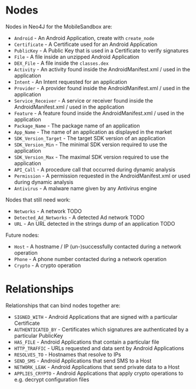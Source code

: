 # Nodes

Nodes in Neo4J for the MobileSandbox are:

* `Android` - An Android Application, create with `create_node`
* `Certificate` - A Certificate used for an Android Application
* `PublicKey` - A Public Key that is used in a Certificate to verify signatures
* `File` - A file inside an unzipped Android Application
* `DEX_File` - A file inside the `classes.dex`
* `Activity` - An activity found inside the AndroidManifest.xml / used in the application
* `Intent` - An Intent requested for an application
* `Provider` - A provider found inside the AndroidManifest.xml / used in the application
* `Service_Receiver` - A service or receiver found inside the AndroidManifest.xml / used in the application
* `Feature` - A feature found inside the AndroidManifest.xml / used in the application
* `Package_Name` - The package name of an application
* `App_Name` - The name of an application as displayed in the market
* `SDK_Version_Target` - The target SDK version of an application
* `SDK_Version_Min` - The minimal SDK version required to use the application
* `SDK_Version_Max` - The maximal SDK version required to use the application
* `API_Call` - A procedure call that occurred during dynamic analysis
* `Permission` - A permission requested in the AndroidManifest.xml or used during dynamic analysis
* `Antivirus` - A malware name given by any Antivirus engine

Nodes that still need work:

* `Networks` - A network TODO
* `Detected_Ad_Networks` - A detected Ad network TODO
* `URL` - An URL detected in the strings dump of an application TODO

Future nodes:

* `Host` - A hostname / IP (un-)successfully contacted during a network operation
* `Phone` - A phone number contacted during a network operation
* `Crypto` - A crypto operation

# Relationships

Relationships that can bind nodes together are:

* `SIGNED_WITH` - Android Applications that are signed with a particular Certificate
* `AUTHENTICATED_BY` - Certificates which signatures are authenticated by a particular PublicKey
* `HAS_FILE` - Android Applications that contain a particular file
* `HTTP_TRAFFIC` - URLs requested and data sent by Android Applications
* `RESOLVES_TO` - Hostnames that resolve to IPs
* `SEND_SMS` - Android Applications that send SMS to a Host
* `NETWORK_LEAK` - Android Applications that send private data to a Host
* `APPLIES_CRYPTO` - Android Applications that apply crypto operations to e.g. decrypt configuration files
